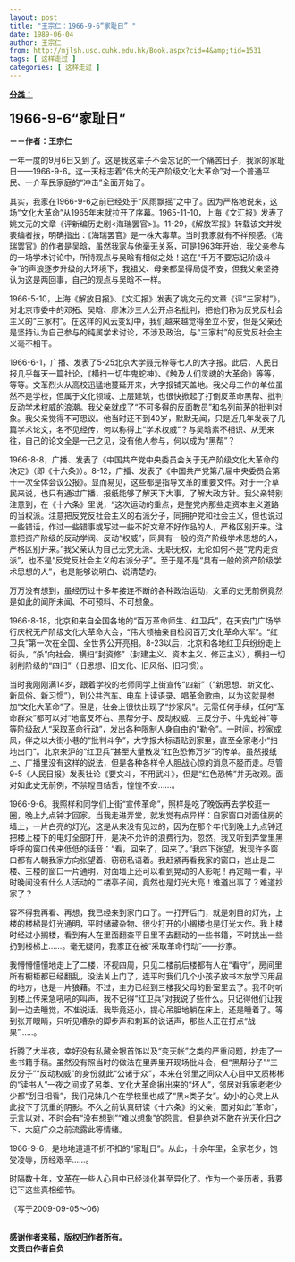 ```yaml
---
layout: post
title: "王宗仁：1966-9-6“家耻日” "
date: 1989-06-04
author: 王宗仁
from: http://mjlsh.usc.cuhk.edu.hk/Book.aspx?cid=4&amp;tid=1531
tags: [ 这样走过 ]
categories: [ 这样走过 ]
---
```


<div style="margin: 15px 10px 10px 0px;">
<div>
<span id="ctl00_ContentPlaceHolder1_chapter1_SubjectLabel" style="font-weight:bold;text-decoration:underline;">
   分类：
  </span>
</div>
<p>
<strong>
<font size="5">
    1966-9-6“家耻日”
   </font>
</strong>
</p>
<p>
<strong>
   －－作者：王宗仁
  </strong>
</p>
<p>
  一年一度的9月6日又到了。这是我这辈子不会忘记的一个痛苦日子，我家的家耻日——1966-9-6。这一天标志着“伟大的无产阶级文化大革命”对一个普通平民、一介草民家庭的“冲击”全面开始了。
 </p>
<p>
  其实，我家在1966-9-6之前已经处于“风雨飘摇”之中了。因为严格地说来，这场“文化大革命”从1965年末就拉开了序幕。1965-11-10，上海《文汇报》发表了姚文元的文章《评新编历史剧&lt;海瑞罢官&gt;》。11-29，《解放军报》转载该文并发表编者按，明确指出：《海瑞罢官》是一株大毒草。当时我家就有不祥预感。《海瑞罢官》的作者是吴晗，虽然我家与他毫无关系，可是1963年开始，我父亲参与的一场学术讨论中，所持观点与吴晗有相似之处！这在“千万不要忘记阶级斗争”的声浪逐步升级的大环境下，我祖父、母亲都显得局促不安，但我父亲坚持认为这是两回事，自己的观点与吴晗不一样。
 </p>
<p>
  1966-5-10，上海《解放日报》、《文汇报》发表了姚文元的文章《评“三家村”》，对北京市委中的邓拓、吴晗、廖沫沙三人公开点名批判，把他们称为反党反社会主义的“三家村”。在这样的风云变幻中，我们越来越觉得坐立不安，但是父亲还是坚持认为自己参与的纯属学术讨论，不涉及政治，与“三家村”的反党反社会主义毫不相干。
 </p>
<p>
  1966-6-1，广播、发表了5-25北京大学聂元梓等七人的大字报。此后，人民日报几乎每天一篇社论，《横扫一切牛鬼蛇神》、《触及人们灵魂的大革命》等等，等等。文革烈火从高校迅猛地蔓延开来，大字报铺天盖地。我父母工作的单位虽然不是学校，但属于文化领域、上层建筑，也很快掀起了打倒反革命黑帮、批判反动学术权威的浪潮。我父亲就成了“不可多得的反面教员”和名列前茅的批判对象。我父亲觉得不可思议。他当时还不到40岁，默默无闻，只是近几年发表了几篇学术论文，名不见经传，何以称得上“学术权威”？与吴晗素不相识、从无来往，自己的论文全是一己之见，没有他人参与，何以成为“黑帮”？
 </p>
<p>
  1966-8-8，广播、发表了《中国共产党中央委员会关于无产阶级文化大革命的决定》（即《十六条》）。8-12，广播、发表了《中国共产党第八届中央委员会第十一次全体会议公报》。显而易见，这些都是指导文革的重要文件。对于一介草民来说，也只有通过广播、报纸能够了解天下大事，了解大政方针。我父亲特别注意到，在《十六条》里说，“这次运动的重点，是整党内那些走资本主义道路的当权派。注意把反党反社会主义的右派分子，同拥护党和社会主义，但也说过一些错话，作过一些错事或写过一些不好文章不好作品的人，严格区别开来。注意把资产阶级的反动学阀、反动“权威”，同具有一般的资产阶级学术思想的人，严格区别开来。”我父亲认为自己无党无派、无职无权，无论如何不是“党内走资派”，也不是“反党反社会主义的右派分子”。至于是不是“具有一般的资产阶级学术思想的人”，也是能够说明白、说清楚的。
 </p>
<p>
  万万没有想到，虽经历过十多年接连不断的各种政治运动，文革的史无前例竟然是如此的闻所未闻、不可预料、不可想象。
 </p>
<p>
  1966-8-18，北京和来自全国各地的“百万革命师生、红卫兵”，在天安门广场举行庆祝无产阶级文化大革命大会，“伟大领袖亲自检阅百万文化革命大军”。“红卫兵”第一次在全国、全世界公开亮相。8-23以后，北京和各地红卫兵纷纷走上街头，“杀”向社会，横扫“封资修”（封建主义、资本主义、修正主义），横扫一切剥削阶级的“四旧”（旧思想、旧文化、旧风俗、旧习惯）。
 </p>
<p>
  当时我刚刚满14岁，跟着学校的老师同学上街宣传“四新”（“新思想、新文化、新风俗、新习惯”），到公共汽车、电车上读语录、唱革命歌曲，以为这就是参加“文化大革命”了。但是，社会上很快出现了“抄家风”。无需任何手续，任何“革命群众”都可以对“地富反坏右、黑帮分子、反动权威、三反分子、牛鬼蛇神”等等阶级敌人“采取革命行动”，发出各种限制人身自由的“勒令”。一时间，抄家成风，伴之以大街小巷的“批判斗争”，大字报大标语贴到家里，直至全家老小“扫地出门”。北京来沪的“红卫兵”甚至大量散发“红色恐怖万岁”的传单。虽然报纸上、广播里没有这样的说法，但是各种各样令人胆战心惊的消息不胫而走。尽管9-5《人民日报》发表社论《要文斗，不用武斗》，但是“红色恐怖”并无改观。面对如此史无前例，不禁瞠目结舌，惶惶不安……。
 </p>
<p>
  1966-9-6。我照样和同学们上街“宣传革命”，照样是吃了晚饭再去学校逛一圈，晚上九点钟才回家。当我走进弄堂，就发觉有点异样：自家窗口对面住房的墙上，一片白亮的灯光，这是从来没有见过的，因为在那个年代到晚上九点钟还把楼上楼下的电灯全部打开，是决不允许的浪费行为。忽然，我又听到弄堂里黑呼呼的窗口传来低低的话音：“看，回来了，回来了。”我四下张望，发现许多窗口都有人朝我家方向张望着、窃窃私语着。我赶紧再看我家的窗口，岂止是二楼、三楼的窗口一片通明，对面墙上还可以看到晃动的人影呢！再定睛一看，平时晚间没有什么人活动的二楼亭子间，竟然也是灯光大亮！难道出事了？难道抄家了？
 </p>
<p>
  容不得我再看、再想，我已经来到家门口了。一打开后门，就是刺目的灯光，上楼的楼梯是灯光通明，平时储藏杂物、很少打开的小搁楼也是灯光大作。我上楼时经过小搁楼，看到有人在里面翻查平日里不去翻动的一些书籍，不时挑出一些扔到楼梯上……。毫无疑问，我家正在被“采取革命行动”——抄家。
 </p>
<p>
  我懵懵懂懂地走上了二楼，环视四周，只见二楼前后楼都有人在“看守”，房间里所有橱柜都已经翻乱，没法关上门了，连平时我们几个小孩子放书本放学习用品的地方，也是一片狼藉。不过，主力已经到三楼我父母的卧室里去了。我不时听到楼上传来急吼吼的叫声。我不记得“红卫兵”对我说了些什么。只记得他们让我到一边去睡觉，不准说话。我毕竟还小，提心吊胆地躺在床上，还是睡着了。等到张开眼睛，只听见嘈杂的脚步声和刺耳的说话声，那些人正在打点“战果”……。
 </p>
<p>
  折腾了大半夜，幸好没有私藏金银首饰以及“变天帐”之类的严重问题，抄走了一些书籍手稿。虽然没有照当时的做法在里弄里开现场批斗会，但“黑帮分子”“三反分子”“反动权威”的身份就此“公诸于众”，本来在邻里之间众人心目中文质彬彬的“读书人”一夜之间成了另类、文化大革命揪出来的“坏人”，邻居对我家老老少少都“刮目相看”，我们兄妹几个在学校里也成了“黑×类子女”。幼小的心灵上从此投下了沉重的阴影。不久之前认真研读《十六条》的父亲，面对如此“革命”，无言以对，不时会有“没有想到”“难以想象”的怨言。但是绝对不敢在光天化日之下、大庭广众之前流露此等情绪。
 </p>
<p>
  1966-9-6，是地地道道不折不扣的“家耻日”。从此，十余年里，全家老少，饱受凌辱，历经艰辛……。
 </p>
<p>
  时隔数十年，文革在一些人心目中已经淡化甚至异化了。作为一个亲历者，我要记下这些真相细节。
 </p>
<p>
  （写于2009-09-05～06）
 </p>
<p>
<br/>
<strong>
   感谢作者来稿，版权归作者所有。
   <br/>
   文责由作者自负
  </strong>
</p>
</div>
